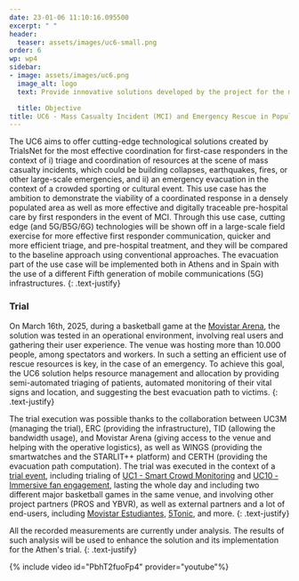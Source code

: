 ```yaml
---
date: 23-01-06 11:10:16.095500
excerpt: " "
header:
  teaser: assets/images/uc6-small.png
order: 6
wp: wp4
sidebar:
- image: assets/images/uc6.png
  image_alt: logo
  text: Provide innovative solutions developed by the project for the most effective coordination operation of first  responders (medical personnel, police, rescuers, etc.) in the context of i) triage and coordination of resources at the scene of MCI due to incidents such as earthquakes, fires, building collapses, and ii) emergency evacuation in a large, crowded venue, such as in the case of a sports event.

  title: Objective
title: UC6 - Mass Casualty Incident (MCI) and Emergency Rescue in Populated Area
---
```

The UC6 aims to offer cutting-edge technological solutions created by TrialsNet for the most effective coordination for first-case responders in the context of i) triage and coordination of resources at the scene of mass casualty incidents, which could be building collapses, earthquakes, fires, or other large-scale emergencies, and ii) an emergency evacuation in the context of a crowded sporting or cultural event. This use case has the ambition to demonstrate the viability of a coordinated response in a densely populated area as well as more effective and digitally traceable pre-hospital care by first responders in the event of MCI. Through this use case, cutting edge (and 5G/B5G/6G) technologies will be shown off in a large-scale field exercise for more effective first responder communication, quicker and more efficient triage, and pre-hospital treatment, and they will be compared to the baseline approach using conventional approaches. The evacuation part of the use case will be implemented both in Athens and in Spain with the use of a different Fifth generation of mobile communications (5G) infrastructures.
{: .text-justify}

### Trial

On March 16th, 2025, during a basketball game at the [Movistar Arena](https://www.movistararena.com.ar/), the solution was tested in an operational environment, involving real users and gathering their user experience. The venue was hosting more than 10.000 people, among spectators and workers. In such a setting an efficient use of rescue resources is key, in the case of an emergency. To achieve this goal, the UC6 solution helps resource management and allocation by providing semi-automated triaging of patients, automated monitoring of their vital signs and location, and suggesting the best evacuation path to victims.
{: .text-justify}

The trial execution was possible thanks to the collaboration between UC3M (managing the trial), ERC (providing the infrastructure), TID (allowing the bandwidth usage), and Movistar Arena (giving access to the venue and helping with the operative logistics), as well as WINGS (providing the smartwatches and the STARLIT++ platform) and CERTH (providing the evacuation path computation). The trial was executed in the context of a [trial event](https://www.5tonic.org/5tonic-and-ericsson-test-5g-sa-on-millimetre-waves-at-movistar-arena/), including trialing of [UC1 - Smart Crowd Monitoring](https://trialsnet.eu/usecases/UC1/) and [UC10 - Immersive fan engagement](https://trialsnet.eu/usecases/UC10/), lasting the whole day and including two different major basketball games in the same venue, and involving other project partners (PROS and YBVR), as well as external partners and a lot of end-users, including [Movistar Estudiantes](https://www.movistarestudiantes.com/), [5Tonic](https://www.5tonic.org/), and more.
{: .text-justify}

All the recorded measurements are currently under analysis. The results of such analysis will be used to enhance the solution and its implementation for the Athen's trial.
{: .text-justify}

{% include video id="PbhT2fuoFp4" provider="youtube"%}
